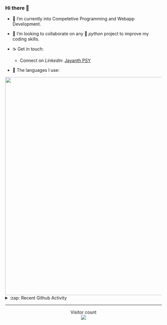 ### Hi there 👋

- 🌱 I’m currently into Competetive Programming and Webapp Development.

- 👯 I’m looking to collaborate on any :snake: *python* project to improve my coding skills.

- ☕ Get in touch:
  +  Connect on *Linkedin*: [Jayanth PSY](https://www.linkedin.com/in/jayanth-p-b3924812a/)

<!--- ⚡ Fun fact: *Python* is older than *C++* and *Java*. -->

- :memo: The languages I use: 

<img src="https://wakatime.com/share/@j_tesla/149011e6-9106-4535-a236-8e4e71b9551e.png" width="700"/>
<details>
  <summary>:zap: Recent Github Activity</summary>
  
<!--START_SECTION:activity-->
1. 🎉 Merged PR [#12](https://github.com/j-tesla/blog-list/pull/12) in [j-tesla/blog-list](https://github.com/j-tesla/blog-list)
2. 🎉 Merged PR [#19](https://github.com/j-tesla/blog-list-frontend/pull/19) in [j-tesla/blog-list-frontend](https://github.com/j-tesla/blog-list-frontend)
3. 🎉 Merged PR [#13](https://github.com/j-tesla/blog-list/pull/13) in [j-tesla/blog-list](https://github.com/j-tesla/blog-list)
4. ❗️ Opened issue [#1](https://github.com/j-tesla/lame-blockchain/issues/1) in [j-tesla/lame-blockchain](https://github.com/j-tesla/lame-blockchain)
5. 🎉 Merged PR [#18](https://github.com/j-tesla/blog-list-frontend/pull/18) in [j-tesla/blog-list-frontend](https://github.com/j-tesla/blog-list-frontend)
<!--END_SECTION:activity-->

</details>

-----

<p align="center"> 
  Visitor count<br>
  <img src="https://profile-counter.glitch.me/j-tesla/count.svg" />
</p>












<!--
**j-tesla/j-tesla** is a ✨ _special_ ✨ repository because its `README.md` (this file) appears on your GitHub profile.

Here are some ideas to get you started:

- 🔭 I’m currently working on ...
- 🌱 I’m currently learning ...
- 👯 I’m looking to collaborate on ...
- 🤔 I’m looking for help with ...
- 💬 Ask me about ...
- 📫 How to reach me: ...
- 😄 Pronouns: ...
- ⚡ Fun fact: ...
-->

